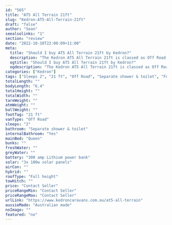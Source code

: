 ```yaml
---
id: "565"
title: "AT5 All Terrain 21ft"
slug: "Kedron-AT5-All-Terrain-21ft"
draft: "false"
author: "Sean"
seealsolinks: "1"
section: "review"
date: "2022-10-10T22:00:09+11:00"
meta:
  title: "Should I buy AT5 All Terrain 21ft by Kedron?"
  description: "The Kedron AT5 All Terrain 21ft is classed as Off Road, and sleeps 2 people. It is Australian made and comes in at 21 ft. It generally has Separate shower & toilet."
  ogtitle: "Should I buy AT5 All Terrain 21ft by Kedron?"
  ogdescription: "The Kedron AT5 All Terrain 21ft is classed as Off Road, and sleeps 2 people. It is Australian made and comes in at 21 ft. It generally has Separate shower & toilet."
categories: ["Kedron"]
tags: ["Sleeps 2", "21 ft", "Off Road", "Separate shower & toilet", "Full height", "Price Unknown"]
totalLength: ""
bodyLength: "6.4"
totalHeight: ""
totalWidth: ""
tareWeight: ""
atmWeight: ""
ballWeight: ""
footTag: "21 ft"
vanType: "Off Road"
sleeps: "2"
bathroom: "Separate shower & toilet"
internalBathroom: "Yes"
mainBed: "Queen"
bunks: ""
freshWater: ""
greyWater: ""
battery: "300 amp Lithium power bank"
solar: "3x 180w solar panels"
airCon: ""
hybrid: ""
roofType: "Full height"
towHitch: ""
price: "Contact Seller"
priceRangeMin: "Contact Seller"
priceRangeMax: "Contact Seller"
urlLink: "https://www.kedroncaravans.com.au/at5-all-terrain"
aussieMade: "Australian made"
noImage: ""
featured: "no"
---
```

